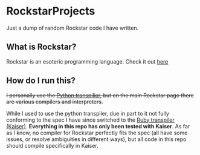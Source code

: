 # RockstarProjects
Just a dump of random Rockstar code I have written.

## What is Rockstar?
Rockstar is an esoteric programming language. Check it out [here](https://github.com/dylanbeattie/rockstar)

## How do I run this?
~~I personally use the [Python transpilier](https://github.com/yanorestes/rockstar-py), but on the main Rockstar page there are various compilers and interpreters.~~

While I used to use the python transpiler, due in part to it not fully conforming to the spec I have since switched to the [Ruby transpiler (Kaiser)](https://github.com/marcinruszkiewicz/kaiser-ruby). **Everything in this repo has only been tested with Kaiser**. As far as I know, no compiler for Rockstar perfectly fits the spec (all have some issues, or resolve ambiguities in different ways), but all code in this repo should compile specifically in Kaiser.
